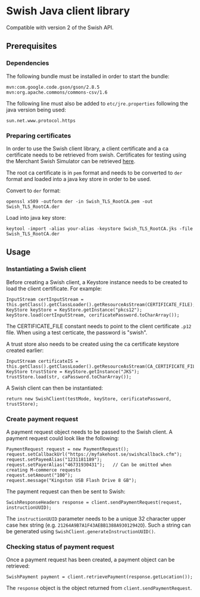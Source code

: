 # Swish Java client library

Compatible with version 2 of the Swish API.

## Prerequisites

### Dependencies

The following bundle must be installed in order to start the bundle:

    mvn:com.google.code.gson/gson/2.8.5
    mvn:org.apache.commons/commons-csv/1.6

The following line must also be added to `etc/jre.properties` following the java version being used:

    sun.net.www.protocol.https

### Preparing certificates

In order to use the Swish client library, a client certificate and a ca certificate needs to be retrieved from swish. Certificates for testing using the Merchant Swish Simulator can be retrieved [here](https://developer.swish.nu/documentation/environments#certificates).

The root ca certificate is in `pem` format and needs to be converted to `der` format and loaded into a java key store in order to be used.

Convert to `der` format:

    openssl x509 -outform der -in Swish_TLS_RootCA.pem -out Swish_TLS_RootCA.der

Load into java key store:

    keytool -import -alias your-alias -keystore Swish_TLS_RootCA.jks -file Swish_TLS_RootCA.der


## Usage

### Instantiating a Swish client

Before creating a Swish client, a Keystore instance needs to be created to load the client certificate. For example:

    InputStream certInputStream = this.getClass().getClassLoader().getResourceAsStream(CERTIFICATE_FILE);
    KeyStore keyStore = KeyStore.getInstance("pkcs12");
    keyStore.load(certInputStream, cerificatePassword.toCharArray());

The CERTIFICATE_FILE constant needs to point to the client certificate `.p12` file. When using a test certicate, the password is "swish".

A trust store also needs to be created using the ca certificate keystore created earlier:

    InputStream certificateIS = this.getClass().getClassLoader().getResourceAsStream(CA_CERTIFICATE_FILE);
    KeyStore trustStore = KeyStore.getInstance("JKS");
    trustStore.load(str, caPassword.toCharArray());

A Swish client can then be instantiated:

    return new SwishClient(testMode, keyStore, cerificatePassword, trustStore);

### Create payment request

A payment request object needs to be passed to the Swish client. A payment request could look like the following:

    PaymentRequest request = new PaymentRequest();
    request.setCallbackUrl("https://myfakehost.se/swishcallback.cfm");
    request.setPayeeAlias("1231181189");
    request.setPayerAlias("46731930431");   // Can be omitted when creating M-commerce requests
    request.setAmount("100");
    request.message("Kingston USB Flash Drive 8 GB");

The payment request can then be sent to Swish:

    SwishResponseHeaders response = client.sendPaymentRequest(request, instructionUUID);

The `instructionUUID` parameter needs to be a unique 32 character upper case hex string (e.g. `21264A9B7A1F43AEBB1388A93012942D`). Such a string can be generated using `SwishClient.generateInstructionUUID()`.

### Checking status of payment request

Once a payment request has been created, a payment object can be retrieved:

    SwishPayment payment = client.retrievePayment(response.getLocation());

The `response` object is the object returned from `client.sendPaymentRequest`.